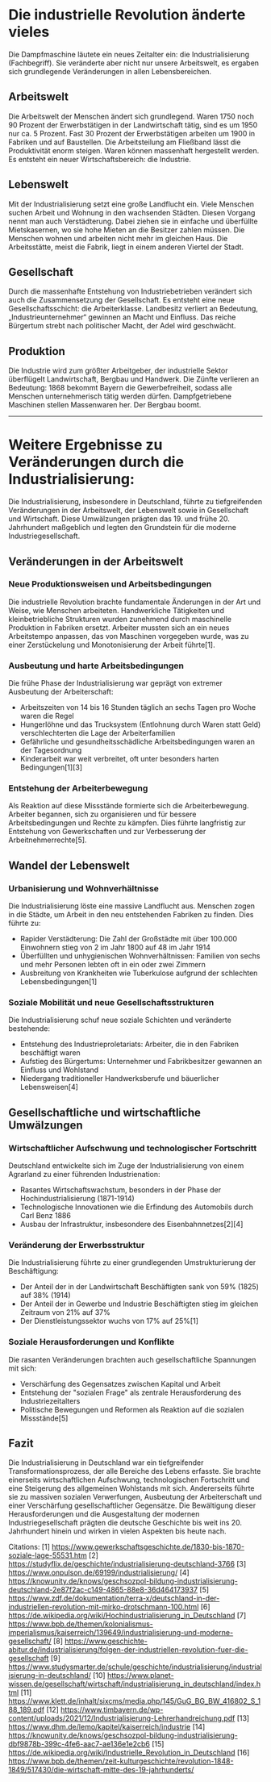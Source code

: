 # Die industrielle Revolution änderte vieles

Die Dampfmaschine läutete ein neues Zeitalter ein: die Industrialisierung (Fachbegriff). 
Sie veränderte aber nicht nur unsere Arbeitswelt, es ergaben sich grundlegende Veränderungen in allen Lebensbereichen.

## Arbeitswelt

Die Arbeitswelt der Menschen ändert sich grundlegend. Waren 1750 noch 90 Prozent der Erwerbstätigen in der Landwirtschaft tätig, sind es um 1950 nur ca. 5 Prozent. Fast 30 Prozent der Erwerbstätigen arbeiten um 1900 in Fabriken und auf Baustellen. Die Arbeitsteilung am Fließband lässt die Produktivität enorm steigen. Waren können massenhaft hergestellt werden. Es entsteht ein neuer Wirtschaftsbereich: die Industrie.

## Lebenswelt

Mit der Industrialisierung setzt eine große Landflucht ein. Viele Menschen suchen Arbeit und Wohnung in den wachsenden Städten. Diesen Vorgang nennt man auch Verstädterung. Dabei ziehen sie in einfache und überfüllte Mietskasernen, wo sie hohe Mieten an die Besitzer zahlen müssen. Die Menschen wohnen und arbeiten nicht mehr im gleichen Haus. Die Arbeitsstätte, meist die Fabrik, liegt in einem anderen Viertel der Stadt.

## Gesellschaft

Durch die massenhafte Entstehung von Industriebetrieben verändert sich auch die Zusammensetzung der Gesellschaft. Es entsteht eine neue Gesellschaftsschicht: die Arbeiterklasse. Landbesitz verliert an Bedeutung, „Industrieunternehmer“ gewinnen an Macht und Einfluss. Das reiche Bürgertum strebt nach politischer Macht, der Adel wird geschwächt.

## Produktion

Die Industrie wird zum größter Arbeitgeber, der industrielle Sektor überflügelt Landwirtschaft, Bergbau und Handwerk. Die Zünfte verlieren an Bedeutung: 1868 bekommt Bayern die Gewerbefreiheit, sodass alle Menschen unternehmerisch tätig werden dürfen. Dampfgetriebene Maschinen stellen Massenwaren her. Der Bergbau boomt.

---

# Weitere Ergebnisse zu Veränderungen durch die Industrialisierung:

Die Industrialisierung, insbesondere in Deutschland, führte zu tiefgreifenden Veränderungen in der Arbeitswelt, der Lebenswelt sowie in Gesellschaft und Wirtschaft. Diese Umwälzungen prägten das 19. und frühe 20. Jahrhundert maßgeblich und legten den Grundstein für die moderne Industriegesellschaft.

## Veränderungen in der Arbeitswelt

### Neue Produktionsweisen und Arbeitsbedingungen

Die industrielle Revolution brachte fundamentale Änderungen in der Art und Weise, wie Menschen arbeiteten. Handwerkliche Tätigkeiten und kleinbetriebliche Strukturen wurden zunehmend durch maschinelle Produktion in Fabriken ersetzt. Arbeiter mussten sich an ein neues Arbeitstempo anpassen, das von Maschinen vorgegeben wurde, was zu einer Zerstückelung und Monotonisierung der Arbeit führte[1].

### Ausbeutung und harte Arbeitsbedingungen

Die frühe Phase der Industrialisierung war geprägt von extremer Ausbeutung der Arbeiterschaft:

- Arbeitszeiten von 14 bis 16 Stunden täglich an sechs Tagen pro Woche waren die Regel
- Hungerlöhne und das Trucksystem (Entlohnung durch Waren statt Geld) verschlechterten die Lage der Arbeiterfamilien
- Gefährliche und gesundheitsschädliche Arbeitsbedingungen waren an der Tagesordnung
- Kinderarbeit war weit verbreitet, oft unter besonders harten Bedingungen[1][3]

### Entstehung der Arbeiterbewegung

Als Reaktion auf diese Missstände formierte sich die Arbeiterbewegung. Arbeiter begannen, sich zu organisieren und für bessere Arbeitsbedingungen und Rechte zu kämpfen. Dies führte langfristig zur Entstehung von Gewerkschaften und zur Verbesserung der Arbeitnehmerrechte[5].

## Wandel der Lebenswelt

### Urbanisierung und Wohnverhältnisse

Die Industrialisierung löste eine massive Landflucht aus. Menschen zogen in die Städte, um Arbeit in den neu entstehenden Fabriken zu finden. Dies führte zu:

- Rapider Verstädterung: Die Zahl der Großstädte mit über 100.000 Einwohnern stieg von 2 im Jahr 1800 auf 48 im Jahr 1914
- Überfüllten und unhygienischen Wohnverhältnissen: Familien von sechs und mehr Personen lebten oft in ein oder zwei Zimmern
- Ausbreitung von Krankheiten wie Tuberkulose aufgrund der schlechten Lebensbedingungen[1]

### Soziale Mobilität und neue Gesellschaftsstrukturen

Die Industrialisierung schuf neue soziale Schichten und veränderte bestehende:

- Entstehung des Industrieproletariats: Arbeiter, die in den Fabriken beschäftigt waren
- Aufstieg des Bürgertums: Unternehmer und Fabrikbesitzer gewannen an Einfluss und Wohlstand
- Niedergang traditioneller Handwerksberufe und bäuerlicher Lebensweisen[4]

## Gesellschaftliche und wirtschaftliche Umwälzungen

### Wirtschaftlicher Aufschwung und technologischer Fortschritt

Deutschland entwickelte sich im Zuge der Industrialisierung von einem Agrarland zu einer führenden Industrienation:

- Rasantes Wirtschaftswachstum, besonders in der Phase der Hochindustrialisierung (1871-1914)
- Technologische Innovationen wie die Erfindung des Automobils durch Carl Benz 1886
- Ausbau der Infrastruktur, insbesondere des Eisenbahnnetzes[2][4]

### Veränderung der Erwerbsstruktur

Die Industrialisierung führte zu einer grundlegenden Umstrukturierung der Beschäftigung:

- Der Anteil der in der Landwirtschaft Beschäftigten sank von 59% (1825) auf 38% (1914)
- Der Anteil der in Gewerbe und Industrie Beschäftigten stieg im gleichen Zeitraum von 21% auf 37%
- Der Dienstleistungssektor wuchs von 17% auf 25%[1]

### Soziale Herausforderungen und Konflikte

Die rasanten Veränderungen brachten auch gesellschaftliche Spannungen mit sich:

- Verschärfung des Gegensatzes zwischen Kapital und Arbeit
- Entstehung der "sozialen Frage" als zentrale Herausforderung des Industriezeitalters
- Politische Bewegungen und Reformen als Reaktion auf die sozialen Missstände[5]

## Fazit

Die Industrialisierung in Deutschland war ein tiefgreifender Transformationsprozess, der alle Bereiche des Lebens erfasste. Sie brachte einerseits wirtschaftlichen Aufschwung, technologischen Fortschritt und eine Steigerung des allgemeinen Wohlstands mit sich. Andererseits führte sie zu massiven sozialen Verwerfungen, Ausbeutung der Arbeiterschaft und einer Verschärfung gesellschaftlicher Gegensätze. Die Bewältigung dieser Herausforderungen und die Ausgestaltung der modernen Industriegesellschaft prägten die deutsche Geschichte bis weit ins 20. Jahrhundert hinein und wirken in vielen Aspekten bis heute nach.

Citations:
[1] https://www.gewerkschaftsgeschichte.de/1830-bis-1870-soziale-lage-55531.htm
[2] https://studyflix.de/geschichte/industrialisierung-deutschland-3766
[3] https://www.onpulson.de/69199/industrialisierung/
[4] https://knowunity.de/knows/geschsozpol-bildung-industrialisierung-deutschland-2e87f2ac-c149-4865-88e8-36d464173937
[5] https://www.zdf.de/dokumentation/terra-x/deutschland-in-der-industriellen-revolution-mit-mirko-drotschmann-100.html
[6] https://de.wikipedia.org/wiki/Hochindustrialisierung_in_Deutschland
[7] https://www.bpb.de/themen/kolonialismus-imperialismus/kaiserreich/139649/industrialisierung-und-moderne-gesellschaft/
[8] https://www.geschichte-abitur.de/industrialisierung/folgen-der-industriellen-revolution-fuer-die-gesellschaft
[9] https://www.studysmarter.de/schule/geschichte/industrialisierung/industrialisierung-in-deutschland/
[10] https://www.planet-wissen.de/gesellschaft/wirtschaft/industrialisierung_in_deutschland/index.html
[11] https://www.klett.de/inhalt/sixcms/media.php/145/GuG_BG_BW_416802_S_188_189.pdf
[12] https://www.timbayern.de/wp-content/uploads/2021/12/Industrialisierung-Lehrerhandreichung.pdf
[13] https://www.dhm.de/lemo/kapitel/kaiserreich/industrie
[14] https://knowunity.de/knows/geschsozpol-bildung-industrialisierung-dbf9878b-399c-4fe6-aac7-ae136e1e2cb6
[15] https://de.wikipedia.org/wiki/Industrielle_Revolution_in_Deutschland
[16] https://www.bpb.de/themen/zeit-kulturgeschichte/revolution-1848-1849/517430/die-wirtschaft-mitte-des-19-jahrhunderts/